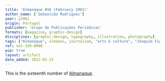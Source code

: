```yaml
---
title: 'Almanaque #16 (February 1961)'
author_name: ['Sebastião Rodrigues']
year: y1961
origin: Portugal
publisher: 'Grupo de Publicações Periódicas'
formats: [magazine, graphic-design]
disciplines: [graphic-design, typography, illustration, photography]
tags: ["Almanaque", almanac, journalism, "arts & culture", "Joaquim Figueiredo Magalhães"]
ref: sol-320-0008
wip: true
layout: artifact
date_added: 2022-02-22
---
```

<p>This is the sixteenth number of <a class="text-cat-link publisher" href="/tags/almanaque/">Almanaque</a>.</p>
